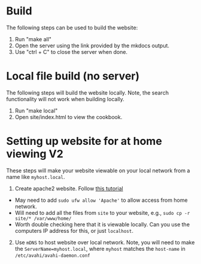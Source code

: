 # Build
The following steps can be used to build the website:

1. Run "make all"
1. Open the server using the link provided by the mkdocs output.
1. Use "ctrl + C" to close the server when done.

# Local file build (no server)
The following steps will build the website locally. Note, the search functionality will not work 
when building locally.

1. Run "make local"
1. Open site/index.html to view the cookbook.

# Setting up website for at home viewing V2
These steps will make your website viewable on your local network from a name like `myhost.local`.
1. Create apache2 website. Follow [this tutorial](https://ubuntu.com/tutorials/install-and-configure-apache#1-overview)
  * May need to add `sudo ufw allow 'Apache'` to allow access from home network.
  * Will need to add all the files from `site` to your website, e.g., `sudo cp -r site/* /var/www/home/`
  * Worth double checking here that it is viewable locally. Can you use the computers IP address for this, or just `localhost`.
2. Use `mDNS` to host website over local network. Note, you will need to make the `ServerName=myhost.local`, where `myhost` matches the `host-name` in `/etc/avahi/avahi-daemon.conf`

